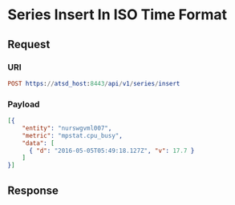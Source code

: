 # Series Insert In ISO Time Format
## Request

### URI
```elm
POST https://atsd_host:8443/api/v1/series/insert
```
### Payload
```json
[{
    "entity": "nurswgvml007",
    "metric": "mpstat.cpu_busy",
    "data": [
      { "d": "2016-05-05T05:49:18.127Z", "v": 17.7 }
    ]
}]
```

## Response
```
```
